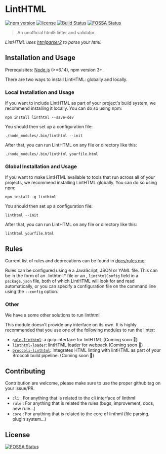 # LintHTML

[![npm version](http://img.shields.io/npm/v/lintHTML.svg?style=flat-square)](https://npmjs.org/package/lintHTML)
[![license](http://img.shields.io/npm/l/lintHTML.svg?style=flat-square)](https://npmjs.org/package/lintHTML)
[![Build Status](https://travis-ci.org/linthtml/lintHTML.svg?branch=develop)](https://travis-ci.org/linthtml/lintHTML)
[![FOSSA Status](https://app.fossa.io/api/projects/git%2Bgithub.com%2Flinthtml%2FlintHTML.svg?type=shield)](https://app.fossa.io/projects/git%2Bgithub.com%2Flinthtml%2FlintHTML?ref=badge_shield)

> An unofficial html5 linter and validator.

_LintHTML uses [htmlparser2](https://www.npmjs.com/package/htmlparser2) to parse your html._

## Installation and Usage

Prerequisites: [Node.js](https://nodejs.org/en/) (>=6.14), npm version 3+.

There are two ways to install LintHTML: globally and locally.

### Local Installation and Usage

If you want to include LintHTML as part of your project's build system, we recommend installing it locally. You can do so using npm:

```shell
npm install linthtml --save-dev
```

You should then set up a configuration file:

```shell
./node_modules/.bin/linthtml --init
```

After that, you can run LintHTML on any file or directory like this:

```shell
./node_modules/.bin/linthtml yourfile.html
```

### Global Installation and Usage

If you want to make LintHTML available to tools that run across all of your projects, we recommend installing LintHTML globally. You can do so using npm:

```shell
npm install -g linthtml
```

You should then set up a configuration file:

```shell
linthtml --init
```

After that, you can run LintHTML on any file or directory like this:

```shell
linthtml yourfile.html
```

<!-- Note: `linthtml --init` is intended for setting up and configuring linthtml on a per-project basis and will perform a local installation of ESLint and its plugins in the directory in which it is run. If you prefer using a global installation of ESLint, any plugins used in your configuration must also be installed globally. -->

## Rules

Current list of rules and deprecations can be found in [docs/rules.md](docs/rules.md).

Rules can be configured using e a JavaScript, JSON or YAML file. This can be in the form of an .linthtml.* file or an , `linthtmlConfig` field in a `package.json` file, both of which LintHTML will look for and read automatically, or you can specify a configuration file on the command line using the `--config` option.

### Other

We have a some other solutions to run linthtml

This module doesn't provide any interface on its own. It is highly recommended that
you use one of the following modules to run the linter:

* [`gulp-linthtml`](https://github.com/linthtml/gulp-linthtml): a gulp interface for lintHTML (Coming soon 🚧)
* [`linthtml-loader`](https://github.com/linthtml/linthtml-loader): lintHTML loader for webpack (Coming soon 🚧)
* [`broccoli-linthtml`](https://github.com/linthtml/broccoli-linthtml): Integrates HTML linting with lintHTML as part of your Broccoli build pipeline. (Coming soon 🚧)

## Contributing

Contribution are welcome, please make sure to use the proper github tag on your issue/PR.

* `cli` : For anything that is related to the cli interface of linthml
* `rule` : For anything that is related the rules (bugs, improvement, docs, new rule...)
* `core` : For anything that is related to the core of linthml (file parsing, plugin system...)

## License
[![FOSSA Status](https://app.fossa.io/api/projects/git%2Bgithub.com%2Flinthtml%2FlintHTML.svg?type=large)](https://app.fossa.io/projects/git%2Bgithub.com%2Flinthtml%2FlintHTML?ref=badge_large)
